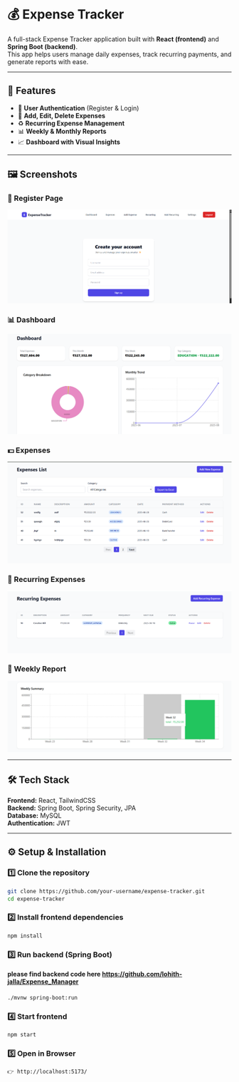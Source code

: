 # 💰 Expense Tracker

A full-stack Expense Tracker application built with **React (frontend)** and **Spring Boot (backend)**.  
This app helps users manage daily expenses, track recurring payments, and generate reports with ease.

---

## 🚀 Features

- 🔐 **User Authentication** (Register & Login)
- 🧾 **Add, Edit, Delete Expenses**
- ♻️ **Recurring Expense Management**
- 📊 **Weekly & Monthly Reports**
- 📈 **Dashboard with Visual Insights**

---

## 🖼️ Screenshots

### 🔑 Register Page
![Register](./images/Register.png)

### 📊 Dashboard
![Dashboard](./images/Dashboard.png)

### 💵 Expenses
![Expenses](./images/Expenses.png)

### 🔁 Recurring Expenses
![Recurring Expenses](./images/Recurring_Expenses.png)

### 📑 Weekly Report
![Weekly Report](./images/Weekly_Report.png)

---

## 🛠️ Tech Stack

**Frontend:** React, TailwindCSS  
**Backend:** Spring Boot, Spring Security, JPA  
**Database:** MySQL  
**Authentication:** JWT  

---

## ⚙️ Setup & Installation

### 1️⃣ Clone the repository
```bash
git clone https://github.com/your-username/expense-tracker.git
cd expense-tracker
```
### 2️⃣ Install frontend dependencies
```bash
npm install
```
### 3️⃣ Run backend (Spring Boot)
  #### please find backend code here https://github.com/lohith-jalla/Expense_Manager 
```bash
./mvnw spring-boot:run
```
### 4️⃣ Start frontend
```bash
npm start
```
### 5️⃣ Open in Browser
```bash
👉 http://localhost:5173/
```
